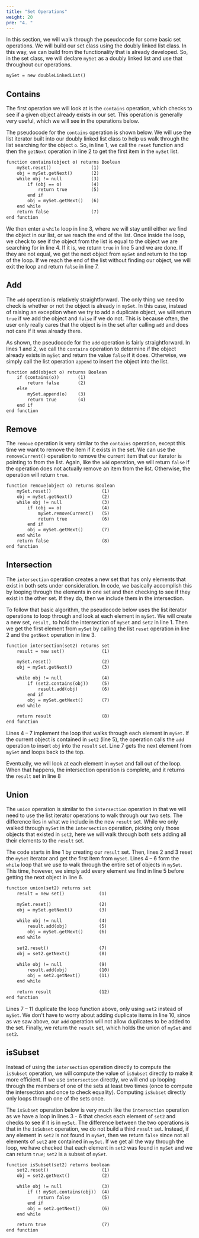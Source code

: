 ```yaml
---
title: "Set Operations"
weight: 20
pre: "4. "
---
```

In this section, we will walk through the pseudocode for some basic set operations. We will build our set class using the doubly linked list class. In this way, we can build from the functionality that is already developed. So, in the set class, we will declare `mySet` as a doubly linked list and use that throughout our operations.

```tex
mySet = new doubleLinkedList()
```

## Contains

The first operation we will look at is the `contains` operation, which checks to see if a given object already exists in our set. This operation is generally very useful, which we will see in the operations below.

The pseudocode for the `contains` operation is shown below. We will use the list iterator built into our doubly linked list class to help us walk through the list searching for the object `o`. So, in line 1, we call the `reset` function and then the `getNext` operation in line 2 to get the first item in the `mySet` list. 


```tex
function contains(object o) returns Boolean
    mySet.reset()	            (1)
	obj = mySet.getNext()	    (2)
	while obj != null	        (3)
		if (obj == o)	        (4)
			return true	        (5)
		end if
		obj = mySet.getNext()	(6)
	end while
	return false	            (7)
end function
```

We then enter a `while` loop in line 3, where we will stay until either we find the object in our list, or we reach the end of the list. Once inside the loop, we check to see if the object from the list is equal to the object we are searching for in line 4. If it is, we return `true` in line 5 and we are done. If they are not equal, we get the next object from `mySet` and return to the top of the loop. If we reach the end of the list without finding our object, we will exit the loop and return `false` in line 7.

## Add

The `add` operation is relatively straightforward. The only thing we need to check is whether or not the object is already in `mySet`. In this case, instead of raising an exception when we try to add a duplicate object, we will return `true` if we add the object and `false` if we do not. This is because often, the user only really cares that the object is in the set after calling `add` and does not care if it was already there.

As shown, the pseudocode for the `add` operation is fairly straightforward. In lines 1 and 2, we call the `contains` operation to determine if the object already exists in `mySet` and return the value `false` if it does. Otherwise, we simply call the list operation `append` to insert the object into the list.

```tex
function add(object o) returns Boolean
	if (contains(o))	   (1)
		return false	   (2)
	else
        mySet.append(o)	   (3)
		return true	       (4)
	end if
end function
```

## Remove

The `remove` operation is very similar to the `contains` operation, except this time we want to remove the item if it exists in the set. We can use the `removeCurrent()` operation to remove the current item that our iterator is pointing to from the list. Again, like the `add` operation, we will return `false` if the operation does not actually remove an item from the list. Otherwise, the operation will return `true`.

```tex
function remove(object o) returns Boolean
    mySet.reset()	                (1)
	obj = mySet.getNext()	        (2)
	while obj != null	            (3)
		if (obj == o)	            (4)
            mySet.removeCurrent()	(5)
			return true	            (6)
		end if
		obj = mySet.getNext()	    (7)
	end while
	return false	                (8)
end function
```

## Intersection

The `intersection` operation creates a new set that has only elements that exist in both sets under consideration. In code, we basically accomplish this by looping through the elements in one set and then checking to see if they exist in the other set. If they do, then we include them in the intersection.

To follow that basic algorithm, the pseudocode below uses the list iterator operations to loop through and look at each element in `mySet`.  We will create a new set, `result,` to hold the intersection of `mySet` and `set2` in line 1. Then we get the first element from `mySet` by calling the list `reset` operation in line 2 and the `getNext` operation in line 3. 

```tex
function intersection(set2) returns set
	result = new set()	            (1)

    mySet.reset()	                (2)
	obj = mySet.getNext()	        (3)

	while obj != null	            (4)
		if (set2.contains(obj))	    (5)
			result.add(obj)	        (6)
        end if
		obj = mySet.getNext()	    (7)
	end while

	return result	                (8)
end function
```

Lines 4 – 7 implement the loop that walks through each element in `mySet`. If the current object is contained in `set2` (line 5), the operation calls the `add` operation to insert `obj` into the `result` set. Line 7 gets the next element from `mySet` and loops back to the top.

Eventually, we will look at each element in `mySet` and fall out of the loop. When that happens, the intersection operation is complete, and it returns the `result` set in line 8

## Union

The `union` operation is similar to the `intersection` operation in that we will need to use the list iterator operations to walk through our two sets. The difference lies in what we include in the new `result` set. While we only walked through `mySet` in the `intersection` operation, picking only those objects that existed in `set2`, here we will walk through both sets adding all their elements to the `result` set.

The code starts in line 1 by creating our `result` set. Then, lines 2 and 3 reset the `mySet` iterator and get the first item from `mySet`. Lines 4 – 6 form the `while` loop that we use to walk through the entire set of objects in `mySet`. This time, however, we simply add every element we find in line 5 before getting the next object in line 6.

```tex
function union(set2) returns set
	result = new set()	           (1)

    mySet.reset()	               (2)
	obj = mySet.getNext()	       (3)
    
	while obj != null	           (4)
		result.add(obj)	           (5)
		obj = mySet.getNext()	   (6)
	end while

    set2.reset()	               (7)
	obj = set2.getNext()	       (8)
    
	while obj != null	           (9)
		result.add(obj)	           (10)
		obj = set2.getNext()	   (11)
	end while

	return result	               (12)
end function
```

Lines 7 – 11 duplicate the loop function above, only using `set2` instead of `mySet`.  We don't have to worry about adding duplicate items in line 10, since as we saw above, our `add` operation will not allow duplicates to be added to the set. Finally, we return the `result` set, which holds the union of `mySet` and `set2`.

## isSubset 

Instead of using the `intersection` operation directly to compute the `isSubset` operation, we will compute the value of `isSubset` directly to make it more efficient. If we use `intersection` directly, we will end up looping through the members of one of the sets at least two times (once to compute the intersection and once to check equality). Computing `isSubset` directly only loops through one of the sets once.

The `isSubset` operation below is very much like the `intersection` operation as we have a loop in lines 3 - 6 that checks each element of `set2` and checks to see if it is in `mySet`. The difference between the two operations is that in the `isSubset` operation, we do not build a third `result` set. Instead, if any element in `set2` is not found in `mySet`, then we return `false` since not all elements of `set2` are contained in `mySet`. If we get all the way through the loop, we have checked that each element in `set2` was found in `mySet` and we can return `true`; `set2` is a subset of `mySet`.

```tex
function isSubset(set2) returns boolean
    set2.reset()	                (1)
	obj = set2.getNext()	        (2)

	while obj != null	            (3)
		if (! mySet.contains(obj))	(4)
			return false	        (5)
        end if
		obj = set2.getNext()	    (6)
	end while

	return true	                    (7)
end function
```
